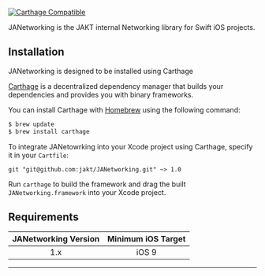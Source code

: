 
[![Carthage Compatible](https://img.shields.io/badge/Carthage-compatible-4BC51D.svg?style=flat)](https://github.com/Carthage/Carthage)

JANetworking is the JAKT internal Networking library for Swift iOS projects.


## Installation
JANetworking is designed to be installed using Carthage

[Carthage](https://github.com/Carthage/Carthage) is a decentralized dependency manager that builds your dependencies and provides you with binary frameworks.

You can install Carthage with [Homebrew](http://brew.sh/) using the following command:

```bash
$ brew update
$ brew install carthage
```

To integrate JANetowrking into your Xcode project using Carthage, specify it in your `Cartfile`:

```ogdl
git "git@github.com:jakt/JANetworking.git" ~> 1.0
```

Run `carthage` to build the framework and drag the built `JANetworking.framework` into your Xcode project.

## Requirements

| JANetworking Version | Minimum iOS Target |
|:--------------------:|:---------------------------:|
| 1.x | iOS 9 |

---